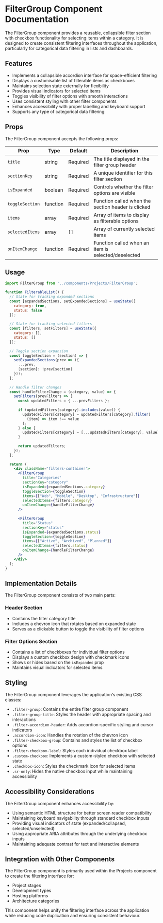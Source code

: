 # FilterGroup Component Documentation

The FilterGroup component provides a reusable, collapsible filter section with checkbox functionality for selecting items within a category. It is designed to create consistent filtering interfaces throughout the application, particularly for categorical data filtering in lists and dashboards.

## Features

- Implements a collapsible accordion interface for space-efficient filtering
- Displays a customisable list of filterable items as checkboxes
- Maintains selection state externally for flexibility
- Provides visual indicators for selected items
- Toggles visibility of filter options with smooth interactions
- Uses consistent styling with other filter components
- Enhances accessibility with proper labelling and keyboard support
- Supports any type of categorical data filtering

## Props

The FilterGroup component accepts the following props:

| Prop | Type | Default | Description |
|------|------|---------|-------------|
| `title` | string | Required | The title displayed in the filter group header |
| `sectionKey` | string | Required | A unique identifier for this filter section |
| `isExpanded` | boolean | Required | Controls whether the filter options are visible |
| `toggleSection` | function | Required | Function called when the section header is clicked |
| `items` | array | Required | Array of items to display as filterable options |
| `selectedItems` | array | `[]` | Array of currently selected items |
| `onItemChange` | function | Required | Function called when an item is selected/deselected |

## Usage

```jsx
import FilterGroup from '../components/Projects/FilterGroup';

function FilterableList() {
  // State for tracking expanded sections
  const [expandedSections, setExpandedSections] = useState({
    category: true,
    status: false
  });
  
  // State for tracking selected filters
  const [filters, setFilters] = useState({
    category: [],
    status: []
  });
  
  // Toggle section expansion
  const toggleSection = (section) => {
    setExpandedSections(prev => ({
      ...prev,
      [section]: !prev[section]
    }));
  };
  
  // Handle filter changes
  const handleFilterChange = (category, value) => {
    setFilters(prevFilters => {
      const updatedFilters = { ...prevFilters };
      
      if (updatedFilters[category].includes(value)) {
        updatedFilters[category] = updatedFilters[category].filter(
          (item) => item !== value
        );
      } else {
        updatedFilters[category] = [...updatedFilters[category], value];
      }
      
      return updatedFilters;
    });
  };
  
  return (
    <div className="filters-container">
      <FilterGroup 
        title="Categories"
        sectionKey="category"
        isExpanded={expandedSections.category}
        toggleSection={toggleSection}
        items={["Web", "Mobile", "Desktop", "Infrastructure"]}
        selectedItems={filters.category}
        onItemChange={handleFilterChange}
      />
      
      <FilterGroup 
        title="Status"
        sectionKey="status"
        isExpanded={expandedSections.status}
        toggleSection={toggleSection}
        items={["Active", "Archived", "Planned"]}
        selectedItems={filters.status}
        onItemChange={handleFilterChange}
      />
    </div>
  );
}
```

## Implementation Details

The FilterGroup component consists of two main parts:

### Header Section
- Contains the filter category title
- Includes a chevron icon that rotates based on expanded state
- Serves as a clickable button to toggle the visibility of filter options

### Filter Options Section
- Contains a list of checkboxes for individual filter options
- Displays a custom checkbox design with checkmark icons
- Shows or hides based on the `isExpanded` prop
- Maintains visual indicators for selected items

## Styling

The FilterGroup component leverages the application's existing CSS classes:

- `.filter-group`: Contains the entire filter group component
- `.filter-group-title`: Styles the header with appropriate spacing and interactions
- `.filter-accordion-header`: Adds accordion-specific styling and cursor indicators
- `.accordion-icon`: Handles the rotation of the chevron icon
- `.filter-checkbox-group`: Contains and styles the list of checkbox options
- `.filter-checkbox-label`: Styles each individual checkbox label
- `.custom-checkbox`: Implements a custom-styled checkbox with selected state
- `.checkbox-icon`: Styles the checkmark icon for selected items
- `.sr-only`: Hides the native checkbox input while maintaining accessibility

## Accessibility Considerations

The FilterGroup component enhances accessibility by:

- Using semantic HTML structure for better screen reader compatibility
- Maintaining keyboard navigability through standard checkbox inputs
- Providing visual indicators of state (expanded/collapsed, selected/unselected)
- Using appropriate ARIA attributes through the underlying checkbox inputs
- Maintaining adequate contrast for text and interactive elements

## Integration with Other Components

The FilterGroup component is primarily used within the Projects component to create the filtering interface for:

- Project stages
- Development types
- Hosting platforms
- Architecture categories

This component helps unify the filtering interface across the application while reducing code duplication and ensuring consistent behaviour.
